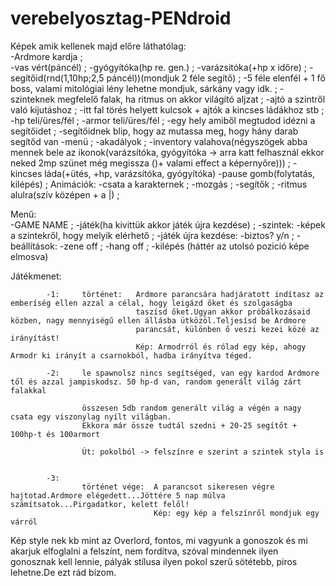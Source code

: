 # verebelyosztag-PENdroid

Képek amik kellenek majd előre láthatólag:	
							        -Ardmore kardja	;			
							        -vas vért(páncél) ;
								-gyógyítóka(hp re. gen.) ;
								-varázsitóka(+hp x időre)  ;
								-segítőid(rnd(1,10hp;2,5 páncél))(mondjuk 2 féle segítő) ;
								-5 féle elenfél + 1 fő boss, valami mitológiai lény lehetne mondjuk, sárkány vagy idk. ;
								-szinteknek megfelelő falak, ha ritmus on akkor világító aljzat ;
								-ajtó a szintről való kijutáshoz ;
								-itt fal törés helyett kulcsok + ajtók a kincses ládákhoz stb ;
								-hp teli/üres/fél ;
								-armor teli/üres/fél ;
								-egy hely amiből megtudod idézni a segítőidet ;
								-segítőidnek blip, hogy az mutassa meg, hogy hány darab segítőd van
								-menü ;
								-akadályok ;
								-inventory valahova(négyszögek abba mennek bele az ikonok(varázsítóka, gyógyítóka -> arra katt felhasznál ekkor neked 2mp szünet még megissza ()+ valami effect a képernyőre))) ;
								-kincses láda(+ütés, +hp, varázsítóka, gyógyítóka)
								-pause gomb(folytatás, kilépés) ;
Animációk:
		-csata a karakternek ;
		-mozgás ;
		-segítők ;
		-ritmus alulra(szív középen + a |) ;
			
Menű:	
		-GAME NAME ;
		-játék(ha kivittük akkor játék újra kezdése) ;
		-szintek:	-képek a szintekről, hogy melyik elérhető ;
				-játék újra kezdése:	-biztos? y/n ;
		-beállítások:	-zene off ;
				-hang off ;
		-kilépés
(háttér az utolsó pozició képe elmosva)

Játékmenet:	

			-1: 	történet: 	Ardmore parancsára hadjáratott indítasz az emberíség ellen azzal a célal, hogy leigázd őket és szolgaságba
								taszísd őket.Ugyan akkor próbálkozásaid közben, nagy mennyiségű ellen állásba ütközöl.Teljesísd be Ardmore 
								parancsát, különben ő veszi kezei közé az irányítást!
								Kép: Armodrról és rólad egy kép, ahogy Armodr ki irányít a csarnokból, hadba irányítva téged.
							
			-2: 	le spawnolsz nincs segítséged, van egy kardod Ardmore től és azzal jampiskodsz. 50 hp-d van, random generált világ zárt falakkal
					
					összesen 5db random generált világ a végén a nagy csata egy viszonylag nyílt világban.
					Ekkora már össze tudtál szedni + 20-25 segítőt + 100hp-t és 100armort
					
					Út: pokolból -> felszínre e szerint a szintek styla is
							
			
			-3:		
					történet vége:	A parancsot sikeresen végre hajtotad.Ardmore elégedett...Jöttére 5 nap múlva számítsatok...Pirgadatkor, kelett felől!
									Kép: egy kép a felszínről mondjuk egy várról
									
Kép style nek kb mint az Overlord, fontos, mi vagyunk a gonoszok és mi akarjuk elfoglalni a felszínt, nem fordítva, szóval mindennek ilyen gonosznak kell lennie, pályák stílusa ilyen pokol szerű sötétebb, piros
lehetne.De ezt rád bízom.
